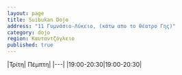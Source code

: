 ```yaml
---
layout: page
title: Suibukan Dojo
address: "11 Γυμνάσιο-Λύκειο, (κάτω απο το θέατρο Γης)"
category: dojo
region: Καυταντζόγλειο
published: true
---
```


|Τρίτη| Πέμπτη| 
|---|
|19:00-20:30|19:00-20:30|